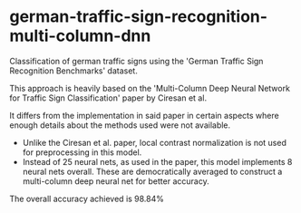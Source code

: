 # german-traffic-sign-recognition-multi-column-dnn
Classification of german traffic signs using the 'German Traffic Sign Recognition Benchmarks' dataset.

This approach is heavily based on the 'Multi-Column Deep Neural Network for Traffic Sign Classification' paper by Ciresan et al.

It differs from the implementation in said paper in certain aspects where enough details about the methods used were not available.

- Unlike the Ciresan et al. paper, local contrast normalization is not used for preprocessing in this model.
- Instead of 25 neural nets, as used in the paper, this model implements 8 neural nets overall. These are democratically averaged to construct a multi-column deep neural net for better accuracy.

The overall accuracy achieved is 98.84%

